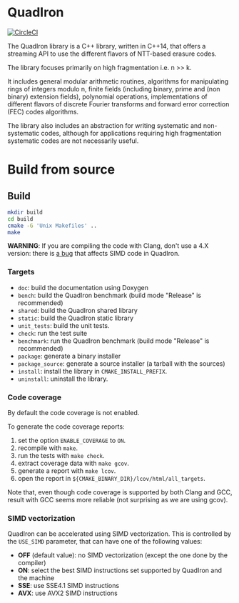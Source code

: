# QuadIron

[![CircleCI][badgepub]](https://circleci.com/gh/scality/quadiron)

The QuadIron library is a C++ library, written in C++14, that offers a
streaming API to use the different flavors of NTT-based erasure codes.

The library focuses primarily on high fragmentation i.e. n >> k.

It includes general modular arithmetic routines, algorithms for
manipulating rings of integers modulo n, finite fields (including
binary, prime and (non binary) extension fields), polynomial
operations, implementations of different flavors of discrete Fourier
transforms and forward error correction (FEC) codes algorithms.

The library also includes an abstraction for writing systematic and
non-systematic codes, although for applications requiring high
fragmentation systematic codes are not necessarily useful.

# Build from source

## Build

```sh
mkdir build
cd build
cmake -G 'Unix Makefiles' ..
make
```

**WARNING**: If you are compiling the code with Clang, don't use a 4.X version:
there is [a bug](https://bugs.llvm.org/show_bug.cgi?id=36723) that affects SIMD
code in QuadIron.

### Targets

- `doc`: build the documentation using Doxygen
- `bench`: build the QuadIron benchmark (build mode "Release" is recommended)
- `shared`: build the QuadIron shared library
- `static`: build the QuadIron static library
- `unit_tests`: build the unit tests.
- `check`: run the test suite
- `benchmark`: run the QuadIron benchmark (build mode "Release" is recommended)
- `package`: generate a binary installer
- `package_source`: generate a source installer (a tarball with the sources)
- `install`: install the library in `CMAKE_INSTALL_PREFIX`.
- `uninstall`: uninstall the library.

### Code coverage

By default the code coverage is not enabled.

To generate the code coverage reports:
1. set the option `ENABLE_COVERAGE` to `ON`.
2. recompile with `make`.
3. run the tests with `make check`.
4. extract coverage data with `make gcov`.
5. generate a report with `make lcov`.
6. open the report in `${CMAKE_BINARY_DIR}/lcov/html/all_targets`.

Note that, even though code coverage is supported by both Clang and GCC, result
with GCC seems more reliable (not surprising as we are using gcov).

### SIMD vectorization

QuadIron can be accelerated using SIMD vectorization. This is controlled by the
`USE_SIMD` parameter, that can have one of the following values:
- **OFF** (default value): no SIMD vectorization (except the one done by the
  compiler)
- **ON**: select the best SIMD instructions set supported by QuadIron and the
  machine
- **SSE**: use SSE4.1 SIMD instructions
- **AVX**: use AVX2 SIMD instructions

[badgepub]: https://circleci.com/gh/scality/quadiron.svg?style=svg
